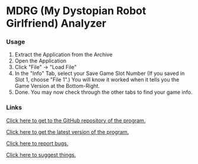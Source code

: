 # MDRG (My Dystopian Robot Girlfriend) Analyzer
### Usage
1. Extract the Application from the Archive
2. Open the Application
3. Click "File" -> "Load File"
4. In the "Info" Tab, select your Save Game Slot Number (If you saved in Slot 1, choose "File 1".) You will know it worked when it tells you the Game Version at the Bottom-Right.
5. Done. You may now check through the other tabs to find your game info.

### Links
[Click here to get to the GitHub repository of the program.](https://github.com/Wehrmachtserdbeere/MDRG-Analyzer)

[Click here to get the latest version of the program.](https://github.com/Wehrmachtserdbeere/MDRG-Analyzer/releases/latest)

[Click here to report bugs.](https://github.com/Wehrmachtserdbeere/MDRG-Analyzer/issues)

[Click here to suggest things.](https://github.com/Wehrmachtserdbeere/MDRG-Analyzer/discussions/categories/ideas)